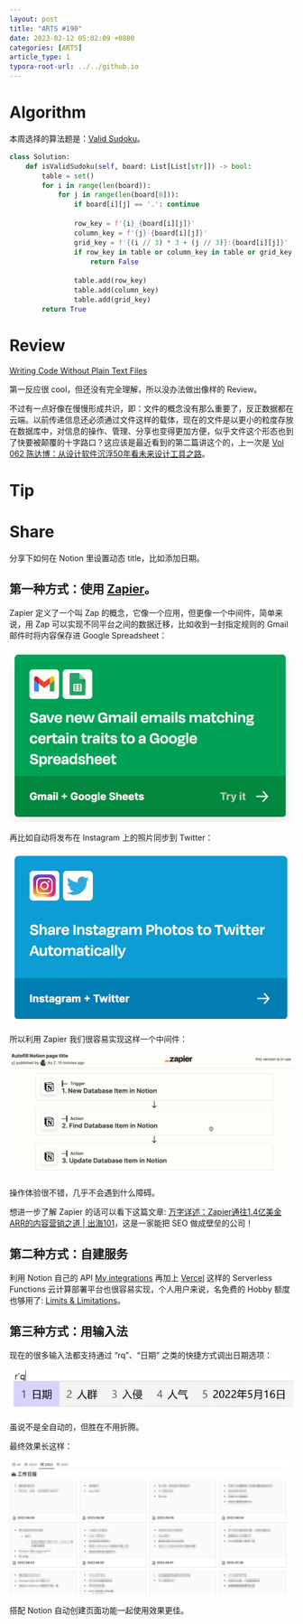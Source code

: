 ```yaml
---
layout: post
title: "ARTS #190"
date: 2023-02-12 05:02:09 +0800
categories: [ARTS]
article_type: 1
typora-root-url: ../../github.io
---
```



# Algorithm

本周选择的算法题是：[Valid Sudoku](https://leetcode.com/problems/valid-sudoku/)。

```python
class Solution:
    def isValidSudoku(self, board: List[List[str]]) -> bool:
        table = set()
        for i in range(len(board)):
            for j in range(len(board[0])):
                if board[i][j] == '.': continue

                row_key = f'{i}_{board[i][j]}'
                column_key = f'{j}-{board[i][j]}'
                grid_key = f'{(i // 3) * 3 + (j // 3)}:{board[i][j]}'
                if row_key in table or column_key in table or grid_key in table:
                    return False

                table.add(row_key)
                table.add(column_key)
                table.add(grid_key)
        return True
```

# Review

[Writing Code Without Plain Text Files](https://itnext.io/writing-code-without-plain-text-files-cb8f1ed2c0ad)

第一反应很 cool，但还没有完全理解，所以没办法做出像样的 Review。

不过有一点好像在慢慢形成共识，即：文件的概念没有那么重要了，反正数据都在云端。以前传递信息还必须通过文件这样的载体，现在的文件是以更小的粒度存放在数据库中，对信息的操作、管理、分享也变得更加方便，似乎文件这个形态也到了快要被颠覆的十字路口？这应该是最近看到的第二篇讲这个的，上一次是 [Vol 062 陈达博：从设计软件沉浮50年看未来设计工具之路](https://www.xiaoyuzhoufm.com/episode/6390a1ad0d56158ecbb89afc)。

# Tip



# Share

分享下如何在 Notion 里设置动态 title，比如添加日期。

## 第一种方式：使用 [Zapier](https://zapier.com/app/dashboard)。

Zapier 定义了一个叫 Zap 的概念，它像一个应用，但更像一个中间件，简单来说，用 Zap 可以实现不同平台之间的数据迁移，比如收到一封指定规则的 Gmail 邮件时将内容保存进 Google Spreadsheet：

![](/assets/img/190-2.png)

再比如自动将发布在 Instagram 上的照片同步到 Twitter：

![](/assets/img/190-3.png)

所以利用 Zapier 我们很容易实现这样一个中间件：

![](/assets/img/190-4.png)

操作体验很不错，几乎不会遇到什么障碍。

想进一步了解 Zapier 的话可以看下这篇文章: [万字详述：Zapier通往1.4亿美金ARR的内容营销之道 | 出海101](https://mp.weixin.qq.com/s/jzZg1u7AdHsOx2YcOEIhvg)，这是一家能把 SEO 做成壁垒的公司！

## 第二种方式：自建服务

利用 Notion 自己的 API [My integrations](https://www.notion.so/my-integrations) 再加上 [Vercel](https://vercel.com/) 这样的 Serverless Functions 云计算部署平台也很容易实现，个人用户来说，名免费的 Hobby 额度也够用了: [Limits & Limitations](https://vercel.com/docs/concepts/limits/overview)。

## 第三种方式：用输入法

现在的很多输入法都支持通过 “rq”、“日期” 之类的快捷方式调出日期选项：

![](/assets/img/190-5.webp)

虽说不是全自动的，但胜在不用折腾。

最终效果长这样：

![](/assets/img/190-1.png)

搭配 Notion 自动创建页面功能一起使用效果更佳。


